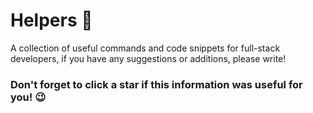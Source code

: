 # Helpers 🚀
A collection of useful commands and code snippets for full-stack developers, if you have any suggestions or additions, please write!  

### Don't forget to click a star if this information was useful for you! 😉
